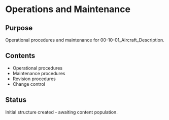 # Operations and Maintenance

## Purpose
Operational procedures and maintenance for 00-10-01_Aircraft_Description.

## Contents
- Operational procedures
- Maintenance procedures
- Revision procedures
- Change control

## Status
Initial structure created - awaiting content population.
